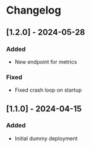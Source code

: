 # Changelog

## [1.2.0] - 2024-05-28
### Added
- New endpoint for metrics

### Fixed
- Fixed crash loop on startup

## [1.1.0] - 2024-04-15
### Added
- Initial dummy deployment
